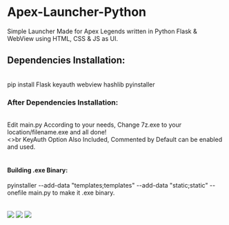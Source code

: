 # Apex-Launcher-Python
Simple Launcher Made for Apex Legends written in Python Flask &amp; WebView using HTML, CSS &amp; JS as UI. <br>
<h2>Dependencies Installation:</h2><br>
pip install Flask keyauth webview hashlib pyinstaller <br>
<h3>After Dependencies Installation:</h3><br>
Edit main.py According to your needs, Change 7z.exe to your location/filename.exe and all done!<br><>br
KeyAuth Option Also Included, Commented by Default can be enabled and used. <br>
<br><h4>Building .exe Binary: </h4>
pyinstaller --add-data "templates;templates" --add-data "static;static" --onefile main.py to make it .exe binary.<br><br><br>

 <img src="https://i.ibb.co/HGnf0sz/Screenshot-16.png">
 <img src="https://i.ibb.co/FW8kcnQ/Screenshot-17.png">
 <img src="https://i.ibb.co/CBrsKh2/Screenshot-18.png">
